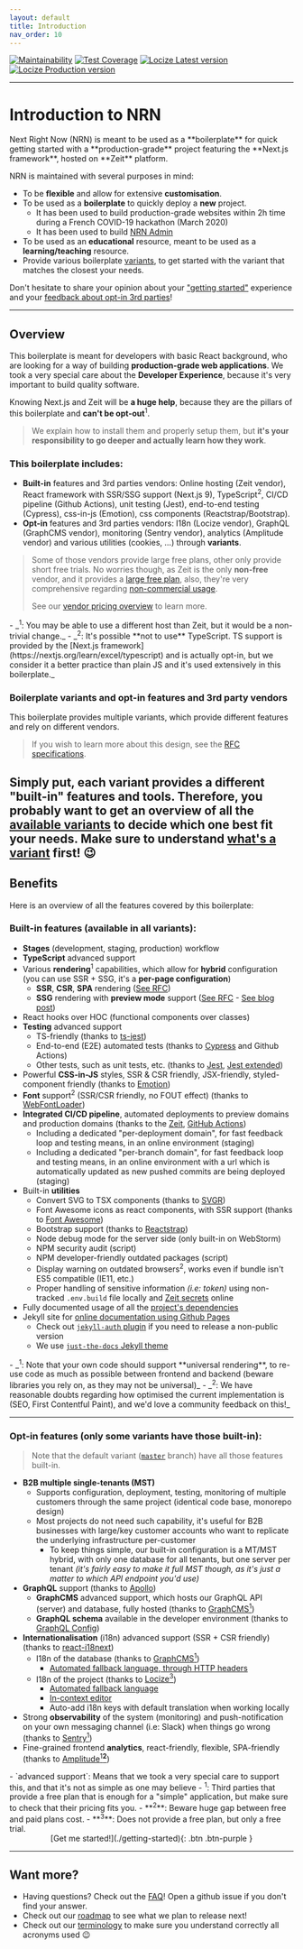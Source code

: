 ```yaml
---
layout: default
title: Introduction
nav_order: 10
---
```


[![Maintainability](https://api.codeclimate.com/v1/badges/3f3f2c0a4106abcb9a1d/maintainability)](https://codeclimate.com/github/UnlyEd/next-right-now/maintainability)
[![Test Coverage](https://api.codeclimate.com/v1/badges/3f3f2c0a4106abcb9a1d/test_coverage)](https://codeclimate.com/github/UnlyEd/next-right-now/test_coverage)
[![Locize Latest version](https://img.shields.io/badge/dynamic/json.svg?style=plastic&color=2096F3&label=locize&query=%24.versions%5B%27latest%27%5D.translatedPercentage&url=https://api.locize.app/badgedata/658fc999-dfa8-4307-b9d7-b4870ad5b968&suffix=%+translated&link=https://www.locize.com&prefix=latest:+)](https://www.locize.app/p/w7jrmdie/statistics/badges)
[![Locize Production version](https://img.shields.io/badge/dynamic/json.svg?style=plastic&color=2096F3&label=locize&query=%24.versions%5B%27production%27%5D.translatedPercentage&url=https://api.locize.app/badgedata/658fc999-dfa8-4307-b9d7-b4870ad5b968&suffix=%+translated&link=https://www.locize.com&prefix=production:+)](https://www.locize.app/p/w7jrmdie/statistics/badges)

---

# Introduction to NRN

<div class="code-example" markdown="1">
Next Right Now (NRN) is meant to be used as a **boilerplate** for quick getting started with a **production-grade** project featuring the **Next.js framework**, hosted on **Zeit** platform.

NRN is maintained with several purposes in mind:
- To be **flexible** and allow for extensive **customisation**.
- To be used as a **boilerplate** to quickly deploy a **new** project.
    - It has been used to build production-grade websites within 2h time during a French COVID-19 hackathon (March 2020)
    - It has been used to build [NRN Admin](https://github.com/UnlyEd/next-right-now-admin)
- To be used as an **educational** resource, meant to be used as a **learning/teaching** resource.
- Provide various boilerplate [variants](https://unlyed.github.io/next-right-now/concepts/variants), to get started with the variant that matches the closest your needs.

Don't hesitate to share your opinion about your ["getting started"](https://github.com/UnlyEd/next-right-now/issues/14) experience and your [feedback about opt-in 3rd parties](https://github.com/UnlyEd/next-right-now/issues/13)!
</div>

---

## Overview

This boilerplate is meant for developers with basic React background, who are looking for a way of building **production-grade web applications**.
We took a very special care about the **Developer Experience**, because it's very important to build quality software.

Knowing Next.js and Zeit will be **a huge help**, because they are the pillars of this boilerplate and **can't be opt-out**<sup>1</sup>.

> We explain how to install them and properly setup them, but **it's your responsibility to go deeper and actually learn how they work**.

### This boilerplate includes:
- **Built-in** features and 3rd parties vendors: Online hosting (Zeit vendor), React framework with SSR/SSG support (Next.js 9), TypeScript<sup>2</sup>, CI/CD pipeline (Github Actions), unit testing (Jest), end-to-end testing (Cypress), css-in-js (Emotion), css components (Reactstrap/Bootstrap).
- **Opt-in** features and 3rd parties vendors: I18n (Locize vendor), GraphQL (GraphCMS vendor), monitoring (Sentry vendor), analytics (Amplitude vendor) and various utilities (cookies, ...) through **variants**.

> Some of those vendors provide large free plans, other only provide short free trials.
> No worries though, as Zeit is the only **non-free** vendor, and it provides a [large free plan](https://zeit.co/pricing), also, they're very comprehensive regarding [non-commercial usage](https://spectrum.chat/zeit/general/deploying-on-ziet-now~700e3286-551f-42d1-a289-df4cb52e23ea?m=MTU4MzgzMjg1MzAyOA==).
>
> See our [vendor pricing overview](./getting-started/vendors) to learn more.

<div class="code-example" markdown="1">
- _<sup>1</sup>: You may be able to use a different host than Zeit, but it would be a non-trivial change._
- _<sup>2</sup>: It's possible **not to use** TypeScript. TS support is provided by the [Next.js framework](https://nextjs.org/learn/excel/typescript) and is actually opt-in, but we consider it a better practice than plain JS and it's used extensively in this boilerplate._
</div>

### Boilerplate variants and opt-in features and 3rd party vendors

This boilerplate provides multiple variants, which provide different features and rely on different vendors.

> If you wish to learn more about this design, see the [RFC specifications](https://github.com/UnlyEd/next-right-now/issues/18).

Simply put, each variant provides a different "built-in" features and tools.
Therefore, you probably want to get an overview of all the [available variants](https://unlyed.github.io/next-right-now/getting-started/pick-variant) to decide which one best fit your needs.
Make sure to understand [what's a variant](./concepts/variants) first! :wink:
---

## Benefits

Here is an overview of all the features covered by this boilerplate:

### Built-in features (available in all variants):
- **Stages** (development, staging, production) workflow
- **TypeScript** advanced support
- Various **rendering**<sup>1</sup> capabilities, which allow for **hybrid** configuration (you can use SSR + SSG, it's a **per-page configuration**)
    - **SSR**, **CSR**, **SPA** rendering ([See RFC](https://github.com/zeit/next.js/issues/7355))
    - **SSG** rendering with **preview mode** support ([See RFC](https://github.com/zeit/next.js/issues/9524) - [See blog post](https://nextjs.org/blog/next-9-3))
- React hooks over HOC (functional components over classes)
- **Testing** advanced support
  - TS-friendly (thanks to [ts-jest](https://github.com/kulshekhar/ts-jest))
  - End-to-end (E2E) automated tests (thanks to [Cypress](https://www.cypress.io/) and Github Actions)
  - Other tests, such as unit tests, etc. (thanks to [Jest](https://jestjs.io/), [Jest extended](https://github.com/jest-community/jest-extended))
- Powerful **CSS-in-JS** styles, SSR & CSR friendly, JSX-friendly, styled-component friendly (thanks to [Emotion](https://github.com/emotion-js/emotion))
- **Font** support<sup>2</sup> (SSR/CSR friendly, no FOUT effect) (thanks to [WebFontLoader](https://github.com/typekit/webfontloader))
- **Integrated CI/CD pipeline**, automated deployments to preview domains and production domains (thanks to the [Zeit](https://zeit.co/), [GitHub Actions](https://github.com/features/actions))
  - Including a dedicated "per-deployment domain", for fast feedback loop and testing means, in an online environment (staging)
  - Including a dedicated "per-branch domain", for fast feedback loop and testing means, in an online environment with a url which is automatically updated as new pushed commits are being deployed (staging)
- Built-in **utilities**
  - Convert SVG to TSX components (thanks to [SVGR](https://github.com/gregberge/svgr))
  - Font Awesome icons as react components, with SSR support (thanks to [Font Awesome](https://github.com/FortAwesome/react-fontawesome))
  - Bootstrap support (thanks to [Reactstrap](https://reactstrap.github.io/))
  - Node debug mode for the server side (only built-in on WebStorm)
  - NPM security audit (script)
  - NPM developer-friendly outdated packages (script)
  - Display warning on outdated browsers<sup>2</sup>, works even if bundle isn't ES5 compatible (IE11, etc.)
  - Proper handling of sensitive information _(i.e: token)_ using non-tracked `.env.build` file locally and [Zeit secrets](https://zeit.co/docs/v2/serverless-functions/env-and-secrets) online
- Fully documented usage of all the [project's dependencies](./reference/dependencies)
- Jekyll site for [online documentation using Github Pages](https://help.github.com/en/github/working-with-github-pages/about-github-pages-and-jekyll)
  - Check out [`jekyll-auth` plugin](https://github.com/benbalter/jekyll-auth) if you need to release a non-public version
  - We use [`just-the-docs` Jekyll theme](https://github.com/pmarsceill/just-the-docs)

<div class="code-example" markdown="1">
- _<sup>1</sup>: Note that your own code should support **universal rendering**, to re-use code as much as possible between frontend and backend (beware libraries you rely on, as they may not be universal)_
- _<sup>2</sup>: We have reasonable doubts regarding how optimised the current implementation is (SEO, First Contentful Paint), and we'd love a community feedback on this!_
</div>

---

### Opt-in features (only some variants have those built-in):

> Note that the default variant ([`master`](https://github.com/UnlyEd/next-right-now) branch) have all those features built-in.

- **B2B multiple single-tenants (MST)**
  - Supports configuration, deployment, testing, monitoring of multiple customers through the same project (identical code base, monorepo design)
  - Most projects do not need such capability, it's useful for B2B businesses with large/key customer accounts who want to replicate the underlying infrastructure per-customer
    - To keep things simple, our built-in configuration is a MT/MST hybrid, with only one database for all tenants, but one server per tenant _(it's fairly easy to make it full MST though, as it's just a matter to which API endpoint you'd use)_
- **GraphQL** support (thanks to [Apollo](https://github.com/apollographql/apollo-client))
  - **GraphCMS** advanced support, which hosts our GraphQL API (server) and database, fully hosted (thanks to [GraphCMS<sup>1</sup>](https://graphcms.com/?ref=unly-nrn))
  - **GraphQL schema** available in the developer environment (thanks to [GraphQL Config](https://github.com/kamilkisiela/graphql-config))
- **Internationalisation** (i18n) advanced support (SSR + CSR friendly) (thanks to [react-i18next](https://react.i18next.com/))
  - I18n of the database (thanks to [GraphCMS<sup>1</sup>](https://graphcms.com/?ref=unly-nrn))
      - [Automated fallback language, through HTTP headers](https://graphcms.com/features/content-localization/?ref=unly-nrn)
  - I18n of the project (thanks to [Locize<sup>3</sup>](https://locize.com/?lng=en))
      - [Automated fallback language](https://www.i18next.com/principles/fallback)
      - [In-context editor](https://docs.locize.com/more/incontext-editor)
      - Auto-add i18n keys with default translation when working locally
- Strong **observability** of the system (monitoring) and push-notification on your own messaging channel (i.e: Slack) when things go wrong (thanks to [Sentry<sup>1</sup>](https://sentry.io/))
- Fine-grained frontend **analytics**, react-friendly, flexible, SPA-friendly (thanks to [Amplitude<sup>1</sup>**<sup>2</sup>**](https://amplitude.com/))

<div class="code-example" markdown="1">
- `advanced support`: Means that we took a very special care to support this, and that it's not as simple as one may believe
- <sup>1</sup>: Third parties that provide a free plan that is enough for a "simple" application, but make sure to check that their pricing fits you.
- **<sup>2</sup>**: Beware huge gap between free and paid plans cost.
- **<sup>3</sup>**: Does not provide a free plan, but only a free trial.
</div>

<div class="fs-8" markdown="1" style="text-align: center">
[Get me started!](./getting-started){: .btn .btn-purple }
</div>

---

## Want more?

- Having questions? Check out the [FAQ](./faq)! Open a github issue if you don't find your answer.
- Check out our [roadmap](./roadmap) to see what we plan to release next!
- Check out our [terminology](./reference/terminology) to make sure you understand correctly all acronyms used :wink:

